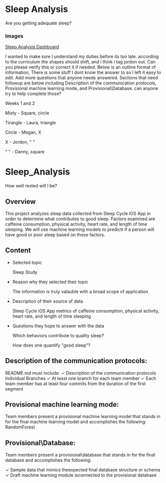 # Sleep Analysis
Are you getting adequate sleep?



### Images
[Sleep Analysis Dashboard](https://public.tableau.com/app/profile/misty.tomison/viz/SleepAnalysis_16403125127800/SleepAnalysis?publish=yes)



I wanted to make sure I understand my duties before its too late. according to the curriculum the shapes should shift, and i think i tag jordon out. 
Can you please verify this or correct it if needed. Below is an outline format of information, There is some stuff I dont know the answer to so I left it easy to edit. Add more questions that anyone needs answered.  Sections that need followup are below including Description of the communication protocols, Provisional machine learning mode, and Provisional\Database. can anyone try to help complete those?

Weeks 1 and 2

Misty - Square, circle

Tirangle - Laura, triangle

Circle - Megan, X

X - Jordon, " "        

" " - Danny, square



# Sleep_Analysis

How well rested will I be?

## Overview
This project analyzes sleep data collected from Sleep Cycle iOS App in order to determine what contributes to good sleep. Factors examined are caffeine consumption, physical activity, heart rate, and length of time sleeping. We will use machine learning models to predictt if a person will have good or poor sleep based on these factors.

## Content

- Selected topic

  Sleep Study
  
- Reason why they selected their topic
  
  The information is truly valauble with a broad scope of application
  
- Description of their source of data
  
  Sleep Cycle iOS App 
  metrics of caffeine consumption, physical activity, heart rate, and length of time sleeping
  
- Questions they hope to answer with the data

  Which behaviors contribute to quality sleep?
  
  How does one quantify "good sleep"?
  
## Description of the communication protocols:
README.md must include:
✓ Description of the communication protocols Individual Branches
✓ At least one branch for each team member
✓ Each team member has at least four commits from the duration of the first segment


## Provisional machine learning mode:
Team members present a provisional machine learning model that stands in for the final machine learning model and accomplishes the following:
RandomForest



## Provisional\Database:
Team members present a provisional\database that stands in for the final database and accomplishes the
following:

✓ Sample data that mimics theexpected final database structure or schema
✓ Draft machine learning module isconnected to the provisional database
  

